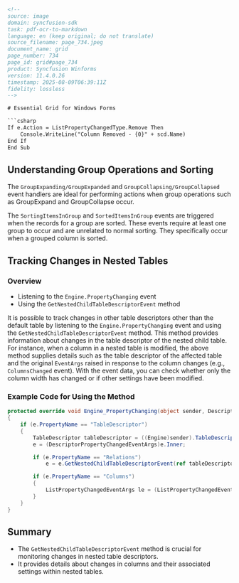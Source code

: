 ```html
<!-- 
source: image
domain: syncfusion-sdk
task: pdf-ocr-to-markdown
language: en (keep original; do not translate)
source_filename: page_734.jpeg
document_name: grid
page_number: 734
page_id: grid#page_734
product: Syncfusion Winforms
version: 11.4.0.26
timestamp: 2025-08-09T06:39:11Z
fidelity: lossless
-->

# Essential Grid for Windows Forms

```csharp
If e.Action = ListPropertyChangedType.Remove Then
    Console.WriteLine("Column Removed - {0}" + scd.Name)
End If
End Sub
```

## Understanding Group Operations and Sorting

The `GroupExpanding/GroupExpanded` and `GroupCollapsing/GroupCollapsed` event handlers are ideal for performing actions when group operations such as GroupExpand and GroupCollapse occur.

The `SortingItemsInGroup` and `SortedItemsInGroup` events are triggered when the records for a group are sorted. These events require at least one group to occur and are unrelated to normal sorting. They specifically occur when a grouped column is sorted.

## Tracking Changes in Nested Tables

### Overview
- Listening to the `Engine.PropertyChanging` event
- Using the `GetNestedChildTableDescriptorEvent` method

It is possible to track changes in other table descriptors other than the default table by listening to the `Engine.PropertyChanging` event and using the `GetNestedChildTableDescriptorEvent` method. This method provides information about changes in the table descriptor of the nested child table. For instance, when a column in a nested table is modified, the above method supplies details such as the table descriptor of the affected table and the original `EventArgs` raised in response to the column changes (e.g., `ColumnsChanged` event). With the event data, you can check whether only the column width has changed or if other settings have been modified.

### Example Code for Using the Method

```csharp
protected override void Engine_PropertyChanging(object sender, DescriptorPropertyChangedEventArgs e)
{
    if (e.PropertyName == "TableDescriptor")
    {
        TableDescriptor tableDescriptor = ((Engine)sender).TableDescriptor;
        e = (DescriptorPropertyChangedEventArgs)e.Inner;

        if (e.PropertyName == "Relations")
            e = e.GetNestedChildTableDescriptorEvent(ref tableDescriptor);

        if (e.PropertyName == "Columns")
        {
            ListPropertyChangedEventArgs le = (ListPropertyChangedEventArgs)e.Inner;
        }
    }
}
```

## Summary

- The `GetNestedChildTableDescriptorEvent` method is crucial for monitoring changes in nested table descriptors.
- It provides details about changes in columns and their associated settings within nested tables.

<!-- tags: [Syncfusion Winforms, Essential Grid, Group Operations, Sorting, Nested Tables, PropertyChanging] keywords: [GroupExpand, GroupCollapse, SortingItemsInGroup, SortedItemsInGroup, NestedTables, TableDescriptor, ColumnsChanged, PropertyChanging, GetNestedChildTableDescriptorEvent] -->
```